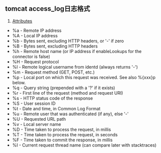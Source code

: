 ## tomcat access_log日志格式

1. [Attributes](http://tomcat.apache.org/tomcat-7.0-doc/config/valve.html#Access_Log_Valve/Attributes)

+ %a - Remote IP address
+ %A - Local IP address
+ %b - Bytes sent, excluding HTTP headers, or '-' if zero
+ %B - Bytes sent, excluding HTTP headers
+ %h - Remote host name (or IP address if enableLookups for the connector is false)
+ %H - Request protocol
+ %l - Remote logical username from identd (always returns '-')
+ %m - Request method (GET, POST, etc.)
+ %p - Local port on which this request was received. See also %{xxx}p below.
+ %q - Query string (prepended with a '?' if it exists)
+ %r - First line of the request (method and request URI)
+ %s - HTTP status code of the response
+ %S - User session ID
+ %t - Date and time, in Common Log Format
+ %u - Remote user that was authenticated (if any), else '-'
+ %U - Requested URL path
+ %v - Local server name
+ %D - Time taken to process the request, in millis
+ %T - Time taken to process the request, in seconds
+ %F - Time taken to commit the response, in millis
+ %I - Current request thread name (can compare later with stacktraces)
